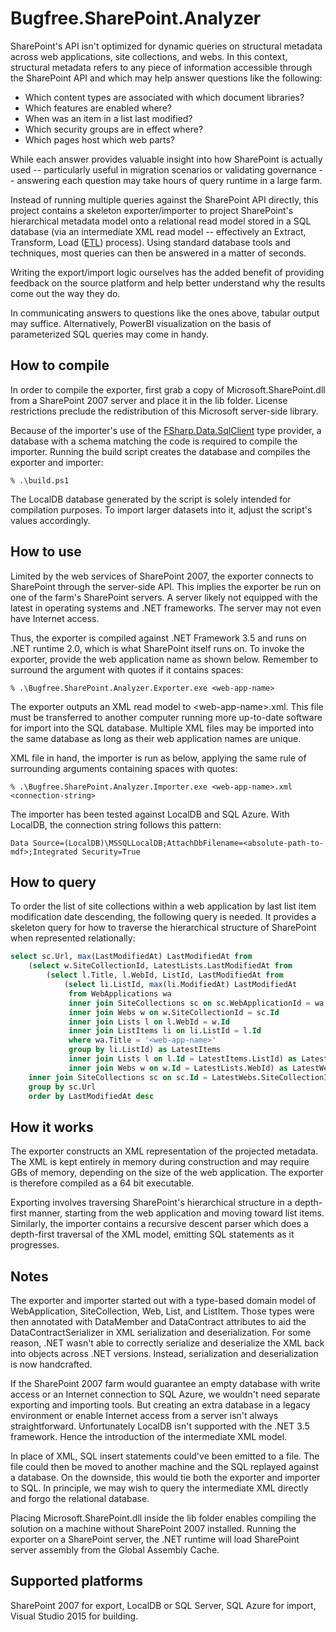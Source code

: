 # Bugfree.SharePoint.Analyzer

SharePoint's API isn't optimized for dynamic queries on
structural metadata across web applications, site collections,
and webs. In this context, structural metadata refers to any
piece of information accessible through the SharePoint API and
which may help answer questions like the following:

  - Which content types are associated with which document libraries?
  - Which features are enabled where?
  - When was an item in a list last modified?
  - Which security groups are in effect where?
  - Which pages host which web parts?

While each answer provides valuable insight into how SharePoint
is actually used -- particularly useful in migration scenarios or
validating governance -- answering each question may take hours
of query runtime in a large farm.

Instead of running multiple queries against the SharePoint API
directly, this project contains a skeleton exporter/importer to
project SharePoint's hierarchical metadata model onto a
relational read model stored in a SQL database (via an intermediate
XML read model -- effectively an Extract, Transform, Load ([ETL](https://en.wikipedia.org/wiki/Extract,_transform,_load))
process). Using standard database tools and techniques, most queries 
can then be answered in a matter of seconds.

Writing the export/import logic ourselves has the added benefit
of providing feedback on the source platform and help better
understand why the results come out the way they do.

In communicating answers to questions like the ones above, tabular 
output may suffice. Alternatively, PowerBI visualization on the 
basis of parameterized SQL queries may come in handy.

## How to compile

In order to compile the exporter, first grab a copy of
Microsoft.SharePoint.dll from a SharePoint 2007 server and place
it in the lib folder. License restrictions preclude the
redistribution of this Microsoft server-side library.

Because of the importer's use of the
[FSharp.Data.SqlClient](http://fsprojects.github.io/FSharp.Data.SqlClient)
type provider, a database with a schema matching the code is
required to compile the importer. Running the build script
creates the database and compiles the exporter and importer:

    % .\build.ps1

The LocalDB database generated by the script is solely intended
for compilation purposes. To import larger datasets into it,
adjust the script's values accordingly.

## How to use

Limited by the web services of SharePoint 2007, the exporter
connects to SharePoint through the server-side API. This implies
the exporter be run on one of the farm's SharePoint servers. A 
server likely not equipped with the latest in operating systems 
and .NET frameworks. The server may not even have Internet access.

Thus, the exporter is compiled against .NET Framework 3.5 and
runs on .NET runtime 2.0, which is what SharePoint itself
runs on. To invoke the exporter, provide the web application 
name as shown below. Remember to surround the argument with
quotes if it contains spaces:

    % .\Bugfree.SharePoint.Analyzer.Exporter.exe <web-app-name>
 
The exporter outputs an XML read model to
&lt;web-app-name&gt;.xml. This file must be transferred to
another computer running more up-to-date software for import into
the SQL database. Multiple XML files may be imported into the
same database as long as their web application names are unique.

XML file in hand, the importer is run as below, applying the same
rule of surrounding arguments containing spaces with quotes:

    % .\Bugfree.SharePoint.Analyzer.Importer.exe <web-app-name>.xml <connection-string>

The importer has been tested against LocalDB and SQL Azure. With
LocalDB, the connection string follows this pattern:

    Data Source=(LocalDB)\MSSQLLocalDB;AttachDbFilename=<absolute-path-to-mdf>;Integrated Security=True

## How to query

To order the list of site collections within a web application by
last list item modification date descending, the following query
is needed. It provides a skeleton query for how to traverse the
hierarchical structure of SharePoint when represented
relationally:

```sql
select sc.Url, max(LastModifiedAt) LastModifiedAt from
    (select w.SiteCollectionId, LatestLists.LastModifiedAt from 
        (select l.Title, l.WebId, ListId, LastModifiedAt from
            (select li.ListId, max(li.ModifiedAt) LastModifiedAt
    	     from WebApplications wa
             inner join SiteCollections sc on sc.WebApplicationId = wa.Id
             inner join Webs w on w.SiteCollectionId = sc.Id
             inner join Lists l on l.WebId = w.Id
             inner join ListItems li on li.ListId = l.Id
             where wa.Title = '<web-app-name>'
             group by li.ListId) as LatestItems
             inner join Lists l on l.Id = LatestItems.ListId) as LatestLists
             inner join Webs w on w.Id = LatestLists.WebId) as LatestWebs
    inner join SiteCollections sc on sc.Id = LatestWebs.SiteCollectionId
    group by sc.Url
    order by LastModifiedAt desc

```

## How it works

The exporter constructs an XML representation of the projected
metadata. The XML is kept entirely in memory during construction
and may require GBs of memory, depending on the size of the web
application. The exporter is therefore compiled as a 64 bit
executable.

Exporting involves traversing SharePoint's hierarchical structure
in a depth-first manner, starting from the web application and
moving toward list items. Similarly, the importer contains a
recursive descent parser which does a depth-first traversal of
the XML model, emitting SQL statements as it progresses.

## Notes

The exporter and importer started out with a type-based domain
model of WebApplication, SiteCollection, Web, List, and
ListItem. Those types were then annotated with DataMember and
DataContract attributes to aid the DataContractSerializer in
XML serialization and deserialization. For some reason, .NET
wasn't able to correctly serialize and deserialize the XML back
into objects across .NET versions. Instead, serialization and
deserialization is now handcrafted.

If the SharePoint 2007 farm would guarantee an empty database with
write access or an Internet connection to SQL Azure, we wouldn't
need separate exporting and importing tools. But creating an
extra database in a legacy environment or enable Internet access
from a server isn't always straightforward. Unfortunately
LocalDB isn't supported with the .NET 3.5 framework. Hence the
introduction of the intermediate XML model.

In place of XML, SQL insert statements could've been emitted to a
file. The file could then be moved to another machine and the SQL
replayed against a database. On the downside, this would tie both the
exporter and importer to SQL. In principle, we may wish to query the
intermediate XML directly and forgo the relational database.

Placing Microsoft.SharePoint.dll inside the lib folder enables compiling 
the solution on a machine without SharePoint 2007 installed. Running 
the exporter on a SharePoint server, the .NET runtime will load 
SharePoint server assembly from the Global Assembly Cache.

## Supported platforms

SharePoint 2007 for export, LocalDB or SQL Server, SQL Azure for
import, Visual Studio 2015 for building.
